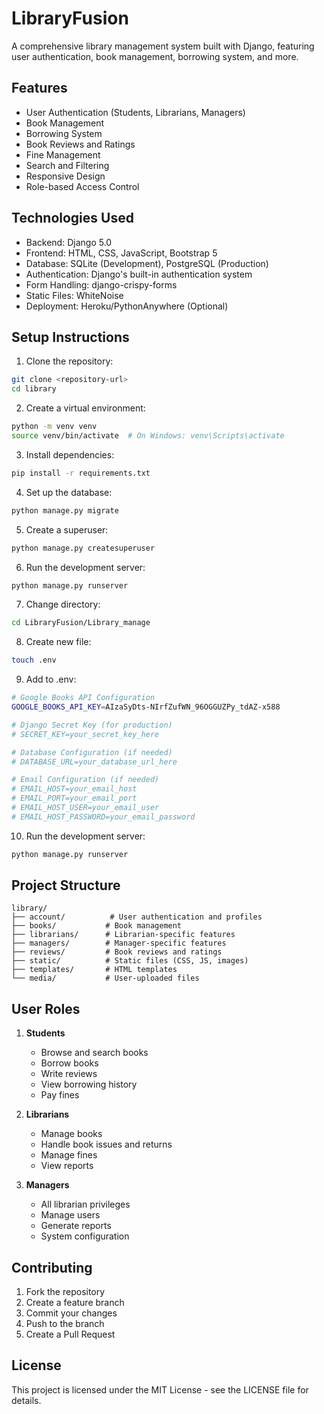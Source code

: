# LibraryFusion

A comprehensive library management system built with Django, featuring user authentication, book management, borrowing system, and more.

## Features

- User Authentication (Students, Librarians, Managers)
- Book Management
- Borrowing System
- Book Reviews and Ratings
- Fine Management
- Search and Filtering
- Responsive Design
- Role-based Access Control

## Technologies Used

- Backend: Django 5.0
- Frontend: HTML, CSS, JavaScript, Bootstrap 5
- Database: SQLite (Development), PostgreSQL (Production)
- Authentication: Django's built-in authentication system
- Form Handling: django-crispy-forms
- Static Files: WhiteNoise
- Deployment: Heroku/PythonAnywhere (Optional)

## Setup Instructions

1. Clone the repository:
```bash
git clone <repository-url>
cd library
```

2. Create a virtual environment:
```bash
python -m venv venv
source venv/bin/activate  # On Windows: venv\Scripts\activate
```

3. Install dependencies:
```bash
pip install -r requirements.txt
```

4. Set up the database:
```bash
python manage.py migrate
```

5. Create a superuser:
```bash
python manage.py createsuperuser
```

6. Run the development server:
```bash
python manage.py runserver
```

7. Change directory:
```bash
cd LibraryFusion/Library_manage
```

8. Create new file:
```bash
touch .env
```

9. Add to .env:
```bash
# Google Books API Configuration
GOOGLE_BOOKS_API_KEY=AIzaSyDts-NIrfZufWN_96OGGUZPy_tdAZ-x588

# Django Secret Key (for production)
# SECRET_KEY=your_secret_key_here

# Database Configuration (if needed)
# DATABASE_URL=your_database_url_here

# Email Configuration (if needed)
# EMAIL_HOST=your_email_host
# EMAIL_PORT=your_email_port
# EMAIL_HOST_USER=your_email_user
# EMAIL_HOST_PASSWORD=your_email_password
```

10. Run the development server:
```bash
python manage.py runserver
```

## Project Structure

```
library/
├── account/          # User authentication and profiles
├── books/           # Book management
├── librarians/      # Librarian-specific features
├── managers/        # Manager-specific features
├── reviews/         # Book reviews and ratings
├── static/          # Static files (CSS, JS, images)
├── templates/       # HTML templates
└── media/           # User-uploaded files
```

## User Roles

1. **Students**
   - Browse and search books
   - Borrow books
   - Write reviews
   - View borrowing history
   - Pay fines

2. **Librarians**
   - Manage books
   - Handle book issues and returns
   - Manage fines
   - View reports

3. **Managers**
   - All librarian privileges
   - Manage users
   - Generate reports
   - System configuration

## Contributing

1. Fork the repository
2. Create a feature branch
3. Commit your changes
4. Push to the branch
5. Create a Pull Request

## License

This project is licensed under the MIT License - see the LICENSE file for details. 
